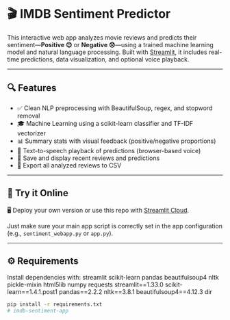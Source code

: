 # 🎬 IMDB Sentiment Predictor

This interactive web app analyzes movie reviews and predicts their sentiment—**Positive 😊** or **Negative 😞**—using a trained machine learning model and natural language processing. Built with [Streamlit](https://streamlit.io/), it includes real-time predictions, data visualization, and optional voice playback.

---

## 🔍 Features

- ✅ Clean NLP preprocessing with BeautifulSoup, regex, and stopword removal
- 🎓 Machine Learning using a scikit-learn classifier and TF-IDF vectorizer
- 📊 Summary stats with visual feedback (positive/negative proportions)
- 💬 Text-to-speech playback of predictions (browser-based voice)
- 💾 Save and display recent reviews and predictions
- 📁 Export all analyzed reviews to CSV

---

## 🚀 Try it Online

🖥️ Deploy your own version or use this repo with [Streamlit Cloud](https://streamlit.io/cloud).  

Just make sure your main app script is correctly set in the app configuration (e.g., `sentiment_webapp.py` or `app.py`).

---

## ⚙️ Requirements

Install dependencies with:
streamlit
scikit-learn
pandas
beautifulsoup4
nltk
pickle-mixin
html5lib
numpy
requests
streamlit==1.33.0
scikit-learn==1.4.1.post1
pandas==2.2.2
nltk==3.8.1
beautifulsoup4==4.12.3
dir


```bash
pip install -r requirements.txt
# imdb-sentiment-app
